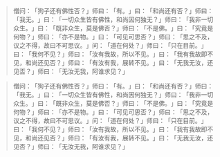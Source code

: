 
> 僧问：​「狗子还有佛性否？​」师曰：​「有。​」曰：​「和尚还有否？​」师曰：​「我无。​」曰：​「一切众生皆有佛性，和尚因何独无？​」师曰：​「我非一切众生。​」曰：​「既非众生，莫是佛否？​」师曰：​「不是佛。​」曰：​「究竟是何物？​」师曰：​「亦不是物。​」曰：​「可见可思否？​」师曰：​「思之不及，议之不得，故曰不可思议。​」问：​「道在何处？​」师曰：​「只在目前。​」曰：​「我何不见？​」师曰：​「汝有我故，所以不见。​」曰：​「我有我故即不见，和尚还见否？​」师曰：​「有汝有我，展转不见。​」曰：​「无我无汝，还见否？​」师曰：​「无汝无我，阿谁求见？​」

> 僧问：​「狗子还有佛性否？​」师曰：​「有。​」曰：​「和尚还有否？​」师曰：​「我无。​」曰：​「一切众生皆有佛性，和尚因何独无？​」师曰：​「我非一切众生。​」曰：​「既非众生，莫是佛否？​」师曰：​「不是佛。​」曰：​「究竟是何物？​」师曰：​「亦不是物。​」曰：​「可见可思否？​」师曰：​「思之不及，议之不得，故曰不可思议。​」问：​「道在何处？​」师曰：​「只在目前。​」曰：​「我何不见？​」师曰：​「汝有我故，所以不见。​」曰：​「我有我故即不见，和尚还见否？​」师曰：​「有汝有我，展转不见。​」曰：​「无我无汝，还见否？​」师曰：​「无汝无我，阿谁求见？​」
